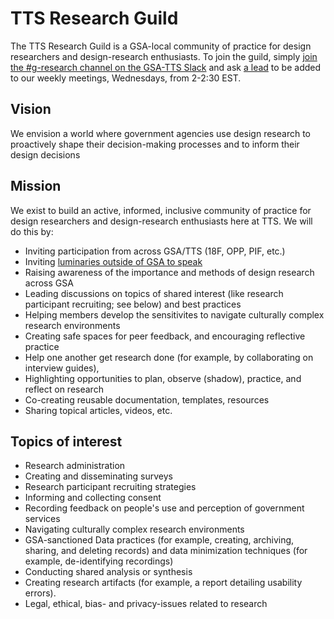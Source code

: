 # TTS Research Guild

The TTS Research Guild is a GSA-local community of practice for design researchers and design-research enthusiasts. To join the guild, simply [join the #g-research channel on the GSA-TTS Slack](https://gsa-tts.slack.com/messages/C03JK2KH8) and ask [a lead](https://docs.google.com/document/d/1HGlH1_RY0YQufSZzntMYFKzKS5X3skIriImE0M_2Kjk/edit#heading=h.ogel0f44ifru) to be added to our weekly meetings, Wednesdays, from 2-2:30 EST. 


## Vision 

We envision a world where government agencies use design research to proactively shape their decision-making processes and to inform their design decisions


## Mission

We exist to build an active, informed, inclusive community of practice for design researchers and design-research enthusiasts here at TTS. We will do this by:

- Inviting participation from across GSA/TTS (18F, OPP, PIF, etc.)
- Inviting [luminaries outside of GSA to speak](https://github.com/18F/g-research/blob/master/speaking.md)
- Raising awareness of the importance and methods of design research across GSA
- Leading discussions on topics of shared interest (like research participant recruiting; see below) and best practices
- Helping members develop the sensitivites to navigate culturally complex research environments
- Creating safe spaces for peer feedback, and encouraging reflective practice
- Help one another get research done (for example, by collaborating on interview guides), 
- Highlighting opportunities to plan, observe (shadow), practice, and reflect on research
- Co-creating reusable documentation, templates, resources
- Sharing topical articles, videos, etc.


## Topics of interest

- Research administration
- Creating and disseminating surveys
- Research participant recruiting strategies
- Informing and collecting consent
- Recording feedback on people's use and perception of government services
- Navigating culturally complex research environments
- GSA-sanctioned Data practices (for example, creating, archiving, sharing, and deleting records) and data minimization techniques (for example, de-identifying recordings)
- Conducting shared analysis or synthesis 
- Creating research artifacts (for example, a report detailing usability errors).
- Legal, ethical, bias- and privacy-issues related to research
